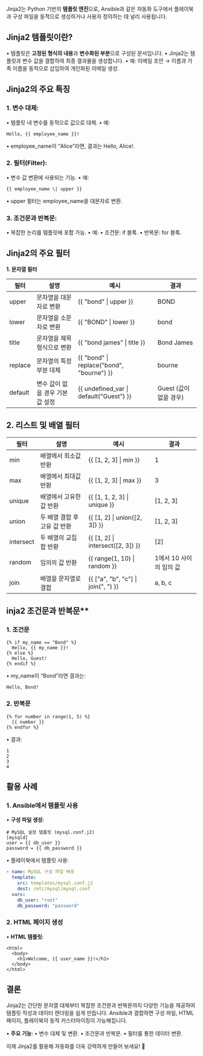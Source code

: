   
Jinja2는 Python 기반의 **템플릿 엔진**으로, Ansible과 같은 자동화 도구에서 플레이북과 구성 파일을 동적으로 생성하거나 사용자 정의하는 데 널리 사용됩니다.

## **Jinja2 템플릿이란?**

• 템플릿은 **고정된 형식의 내용**과 **변수화된 부분**으로 구성된 문서입니다.
• Jinja2는 템플릿과 변수 값을 결합하여 최종 결과물을 생성합니다.
• 예: 이메일 초안 → 이름과 가족 이름을 동적으로 삽입하여 개인화된 이메일 생성.

## **Jinja2의 주요 특징**

### 1. **변수 대체**:

• 템플릿 내 변수를 동적으로 값으로 대체.
• 예:
  
```jinja2
Hello, {{ employee_name }}!
```

• employee_name이 “Alice”라면, 결과는 Hello, Alice!.

### 2. **필터(Filter)**:

• 변수 값 변환에 사용되는 기능.
• 예:

```jinja2
{{ employee_name \| upper }}
```

• upper 필터는 employee_name을 대문자로 변환.

  

### 3. **조건문과 반복문**:

• 복잡한 논리를 템플릿에 포함 가능.
• 예:
	• 조건문: if 블록.
	• 반복문: for 블록.

  

## **Jinja2의 주요 필터**

**1. 문자열 필터**

| 필터      | 설명                 | 예시                                        | 결과               |
| ------- | ------------------ | ----------------------------------------- | ---------------- |
| upper   | 문자열을 대문자로 변환       | {{ "bond" \| upper }}                     | BOND             |
| lower   | 문자열을 소문자로 변환       | {{ "BOND" \| lower }}                     | bond             |
| title   | 문자열을 제목 형식으로 변환    | {{ "bond james" \| title }}               | Bond James       |
| replace | 문자열의 특정 부분 대체      | {{ "bond" \| replace("bond", "bourne") }} | bourne           |
| default | 변수 값이 없을 경우 기본값 설정 | {{ undefined_var \| default("Guest") }}   | Guest (값이 없을 경우) |

## **2. 리스트 및 배열 필터**


| 필터        | 설명                | 예시                                  | 결과              |
| --------- | ----------------- | ----------------------------------- | --------------- |
| min       | 배열에서 최소값 반환       | {{ [1, 2, 3] \| min }}              | 1               |
| max       | 배열에서 최대값 반환       | {{ [1, 2, 3] \| max }}              | 3               |
| unique    | 배열에서 고유한 값 반환     | {{ [1, 1, 2, 3] \| unique }}        | [1, 2, 3]       |
| union     | 두 배열 결합 후 고유 값 반환 | {{ [1, 2] \| union([2, 3]) }}       | [1, 2, 3]       |
| intersect | 두 배열의 교집합 반환      | {{ [1, 2] \| intersect([2, 3]) }}   | [2]             |
| random    | 임의의 값 반환          | {{ range(1, 10) \| random }}        | 1에서 10 사이의 임의 값 |
| join      | 배열을 문자열로 결합       | {{ ["a", "b", "c"] \| join(", ") }} | a, b, c         |

## inja2 조건문과 반복문**


### **1. 조건문**

```jinja2
{% if my_name == "Bond" %}
  Hello, {{ my_name }}!
{% else %}
  Hello, Guest!
{% endif %}
```

• my_name이 “Bond”라면 결과는:

  
```
Hello, Bond!
```

### **2. 반복문**

```jinja2
{% for number in range(1, 5) %}
  {{ number }}
{% endfor %}
```
  

• 결과:

```
1
2
3
4
```

## **활용 사례**
### **1. Ansible에서 템플릿 사용**

• **구성 파일 생성**:

```jinja2
# MySQL 설정 템플릿 (mysql.conf.j2)
[mysqld]
user = {{ db_user }}
password = {{ db_password }}
```

• 플레이북에서 템플릿 사용:

```yaml
- name: MySQL 구성 파일 배포
  template:
    src: templates/mysql.conf.j2
    dest: /etc/mysql/mysql.conf
  vars:
    db_user: "root"
    db_password: "password"
```

### **2. HTML 페이지 생성**

• **HTML 템플릿**:

```jinja2
<html>
  <body>
    <h1>Welcome, {{ user_name }}!</h1>
  </body>
</html>
```

## **결론**

Jinja2는 간단한 문자열 대체부터 복잡한 조건문과 반복문까지 다양한 기능을 제공하여 템플릿 작성과 데이터 렌더링을 쉽게 만듭니다. Ansible과 결합하면 구성 파일, HTML 페이지, 플레이북의 동적 커스터마이징이 가능해집니다.

• **주요 기능**:
	• 변수 대체 및 변환.
	• 조건문과 반복문.
	• 필터를 통한 데이터 변환.

  

이제 Jinja2를 활용해 자동화를 더욱 강력하게 만들어 보세요! 🎯
